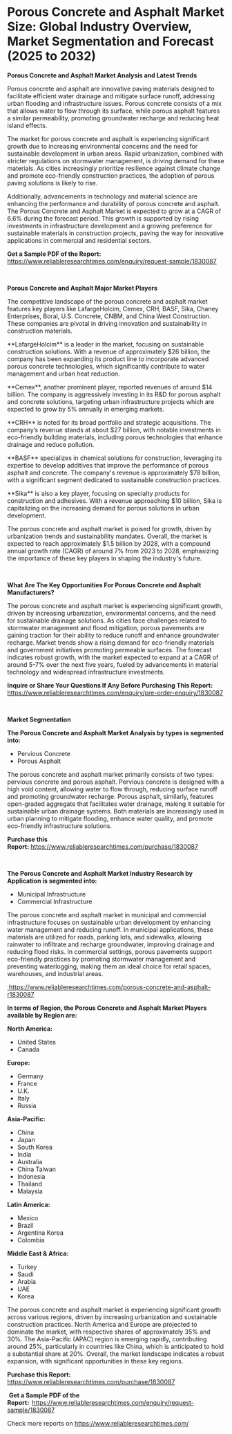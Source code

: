 <p><h1>Porous Concrete and Asphalt Market Size: Global Industry Overview, Market Segmentation and Forecast (2025 to 2032)</h1></p><p><strong>Porous Concrete and Asphalt Market Analysis and Latest Trends</strong></p>
<p><p>Porous concrete and asphalt are innovative paving materials designed to facilitate efficient water drainage and mitigate surface runoff, addressing urban flooding and infrastructure issues. Porous concrete consists of a mix that allows water to flow through its surface, while porous asphalt features a similar permeability, promoting groundwater recharge and reducing heat island effects. </p><p>The market for porous concrete and asphalt is experiencing significant growth due to increasing environmental concerns and the need for sustainable development in urban areas. Rapid urbanization, combined with stricter regulations on stormwater management, is driving demand for these materials. As cities increasingly prioritize resilience against climate change and promote eco-friendly construction practices, the adoption of porous paving solutions is likely to rise.</p><p>Additionally, advancements in technology and material science are enhancing the performance and durability of porous concrete and asphalt. The Porous Concrete and Asphalt Market is expected to grow at a CAGR of 6.6% during the forecast period. This growth is supported by rising investments in infrastructure development and a growing preference for sustainable materials in construction projects, paving the way for innovative applications in commercial and residential sectors.</p></p>
<p><strong>Get a Sample PDF of the Report:&nbsp;</strong> <a href="https://www.reliableresearchtimes.com/enquiry/request-sample/1830087?utm_campaign=2931&utm_medium=2&utm_source=Github&utm_content=ia&utm_term=03042025&utm_id=porous-concrete-and-asphalt">https://www.reliableresearchtimes.com/enquiry/request-sample/1830087</a></p>
<p>&nbsp;</p>
<p><strong>Porous Concrete and Asphalt Major Market Players</strong></p>
<p><p>The competitive landscape of the porous concrete and asphalt market features key players like LafargeHolcim, Cemex, CRH, BASF, Sika, Chaney Enterprises, Boral, U.S. Concrete, CNBM, and China West Construction. These companies are pivotal in driving innovation and sustainability in construction materials.</p><p>**LafargeHolcim** is a leader in the market, focusing on sustainable construction solutions. With a revenue of approximately $26 billion, the company has been expanding its product line to incorporate advanced porous concrete technologies, which significantly contribute to water management and urban heat reduction.</p><p>**Cemex**, another prominent player, reported revenues of around $14 billion. The company is aggressively investing in its R&D for porous asphalt and concrete solutions, targeting urban infrastructure projects which are expected to grow by 5% annually in emerging markets.</p><p>**CRH** is noted for its broad portfolio and strategic acquisitions. The company’s revenue stands at about $27 billion, with notable investments in eco-friendly building materials, including porous technologies that enhance drainage and reduce pollution.</p><p>**BASF** specializes in chemical solutions for construction, leveraging its expertise to develop additives that improve the performance of porous asphalt and concrete. The company's revenue is approximately $78 billion, with a significant segment dedicated to sustainable construction practices.</p><p>**Sika** is also a key player, focusing on specialty products for construction and adhesives. With a revenue approaching $10 billion, Sika is capitalizing on the increasing demand for porous solutions in urban development.</p><p>The porous concrete and asphalt market is poised for growth, driven by urbanization trends and sustainability mandates. Overall, the market is expected to reach approximately $1.5 billion by 2028, with a compound annual growth rate (CAGR) of around 7% from 2023 to 2028, emphasizing the importance of these key players in shaping the industry's future.</p></p>
<p>&nbsp;</p>
<p><strong>What Are The Key Opportunities For Porous Concrete and Asphalt Manufacturers?</strong></p>
<p><p>The porous concrete and asphalt market is experiencing significant growth, driven by increasing urbanization, environmental concerns, and the need for sustainable drainage solutions. As cities face challenges related to stormwater management and flood mitigation, porous pavements are gaining traction for their ability to reduce runoff and enhance groundwater recharge. Market trends show a rising demand for eco-friendly materials and government initiatives promoting permeable surfaces. The forecast indicates robust growth, with the market expected to expand at a CAGR of around 5-7% over the next five years, fueled by advancements in material technology and widespread infrastructure investments.</p></p>
<p><strong>Inquire or Share Your Questions If Any Before Purchasing This Report:</strong> <a href="https://www.reliableresearchtimes.com/enquiry/pre-order-enquiry/1830087?utm_campaign=2931&utm_medium=2&utm_source=Github&utm_content=ia&utm_term=03042025&utm_id=porous-concrete-and-asphalt">https://www.reliableresearchtimes.com/enquiry/pre-order-enquiry/1830087</a></p>
<p>&nbsp;</p>
<p><strong>Market Segmentation</strong></p>
<p><strong>The Porous Concrete and Asphalt Market Analysis by types is segmented into:</strong></p>
<p><ul><li>Pervious Concrete</li><li>Porous Asphalt</li></ul></p>
<p><p>The porous concrete and asphalt market primarily consists of two types: pervious concrete and porous asphalt. Pervious concrete is designed with a high void content, allowing water to flow through, reducing surface runoff and promoting groundwater recharge. Porous asphalt, similarly, features open-graded aggregate that facilitates water drainage, making it suitable for sustainable urban drainage systems. Both materials are increasingly used in urban planning to mitigate flooding, enhance water quality, and promote eco-friendly infrastructure solutions.</p></p>
<p><strong>Purchase this Report:&nbsp;</strong><a href="https://www.reliableresearchtimes.com/purchase/1830087?utm_campaign=2931&utm_medium=2&utm_source=Github&utm_content=ia&utm_term=03042025&utm_id=porous-concrete-and-asphalt">https://www.reliableresearchtimes.com/purchase/1830087</a></p>
<p>&nbsp;</p>
<p><strong>The Porous Concrete and Asphalt Market Industry Research by Application is segmented into:</strong></p>
<p><ul><li>Municipal Infrastructure</li><li>Commercial Infrastructure</li></ul></p>
<p><p>The porous concrete and asphalt market in municipal and commercial infrastructure focuses on sustainable urban development by enhancing water management and reducing runoff. In municipal applications, these materials are utilized for roads, parking lots, and sidewalks, allowing rainwater to infiltrate and recharge groundwater, improving drainage and reducing flood risks. In commercial settings, porous pavements support eco-friendly practices by promoting stormwater management and preventing waterlogging, making them an ideal choice for retail spaces, warehouses, and industrial areas.</p></p>
<p><a href="https://www.reliableresearchtimes.com/porous-concrete-and-asphalt-r1830087?utm_campaign=2931&utm_medium=2&utm_source=Github&utm_content=ia&utm_term=03042025&utm_id=porous-concrete-and-asphalt">&nbsp;https://www.reliableresearchtimes.com/porous-concrete-and-asphalt-r1830087</a></p>
<p><strong>In terms of Region, the Porous Concrete and Asphalt Market Players available by Region are:</strong></p>
<p>
    <p> <strong> North America: </strong>
        <ul>
            <li>United States</li>
            <li>Canada</li>
        </ul>
        </p> 
    <p> <strong> Europe: </strong>
        <ul>
            <li>Germany</li>
            <li>France</li>
            <li>U.K.</li>
            <li>Italy</li>
            <li>Russia</li>
        </ul>
        </p> 
    <p> <strong> Asia-Pacific: </strong>
        <ul>
            <li>China</li>
            <li>Japan</li>
            <li>South Korea</li>
            <li>India</li>
            <li>Australia</li>
            <li>China Taiwan</li>
            <li>Indonesia</li>
            <li>Thailand</li>
            <li>Malaysia</li>
        </ul>
        </p> 
    <p> <strong> Latin America: </strong>
        <ul>
            <li>Mexico</li>
            <li>Brazil</li>
            <li>Argentina Korea</li>
            <li>Colombia</li>
        </ul>
        </p> 
    <p> <strong> Middle East & Africa: </strong>
        <ul>
            <li>Turkey</li>
            <li>Saudi</li>
            <li>Arabia</li>
            <li>UAE</li>
            <li>Korea</li>
        </ul>
    </p>
    </p>
<p><p>The porous concrete and asphalt market is experiencing significant growth across various regions, driven by increasing urbanization and sustainable construction practices. North America and Europe are projected to dominate the market, with respective shares of approximately 35% and 30%. The Asia-Pacific (APAC) region is emerging rapidly, contributing around 25%, particularly in countries like China, which is anticipated to hold a substantial share at 20%. Overall, the market landscape indicates a robust expansion, with significant opportunities in these key regions.</p></p>
<p><strong>Purchase this Report: </strong><a href="https://www.reliableresearchtimes.com/purchase/1830087?utm_campaign=2931&utm_medium=2&utm_source=Github&utm_content=ia&utm_term=03042025&utm_id=porous-concrete-and-asphalt">https://www.reliableresearchtimes.com/purchase/1830087</a></p>
<p>&nbsp;<strong>Get a Sample PDF of the Report:&nbsp;&nbsp;</strong><a href="https://www.reliableresearchtimes.com/enquiry/request-sample/1830087?utm_campaign=2931&utm_medium=2&utm_source=Github&utm_content=ia&utm_term=03042025&utm_id=porous-concrete-and-asphalt">https://www.reliableresearchtimes.com/enquiry/request-sample/1830087</a></p>
<p><strong></strong></p>
<p>Check more reports on <a href="https://www.reliableresearchtimes.com/?utm_campaign=2931&utm_medium=2&utm_source=Github&utm_content=ia&utm_term=03042025&utm_id=porous-concrete-and-asphalt">https://www.reliableresearchtimes.com/</a></p>